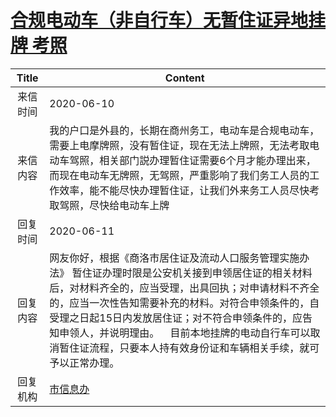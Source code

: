 # <a href="http://www.shangluo.gov.cn/zmhd/ldxxxx.jsp?urltype=leadermail.LeaderMailContentUrl&wbtreeid=1112&leadermailid=6013">合规电动车（非自行车）无暂住证异地挂牌 考照</a>
| Title |                                                                                                Content                                                                                                 |
|:-----:|--------------------------------------------------------------------------------------------------------------------------------------------------------------------------------------------------------|
| 来信时间  | 2020-06-10                                                                                                                                                                                             |
| 来信内容  | 我的户口是外县的，长期在商州务工，电动车是合规电动车，需要上电摩牌照，没有暂住证，现在无法上牌照，无法考取电动车驾照，相关部门説办理暂住证需要6个月才能办理出来，而现在电动车无牌照，无驾照，严重影响了我们务工人员的工作效率，能不能尽快办理暂住证，让我们外来务工人员尽快考取驾照，尽快给电动车上牌                                                    |
| 回复时间  | 2020-06-11                                                                                                                                                                                             |
| 回复内容  | 网友你好，根据《商洛市居住证及流动人口服务管理实施办法》 暂住证办理时限是公安机关接到申领居住证的相关材料后，对材料齐全的，应当受理，出具回执；对申请材料不齐全的，应当一次性告知需要补充的材料。对符合申领条件的，自受理之日起15日内发放居住证；对不符合申领条件的，应告知申领人，并说明理由。    目前本地挂牌的电动自行车可以取消暂住证流程，只要本人持有效身份证和车辆相关手续，就可予以正常办理。 |
| 回复机构  | <a href="../../category/agencies/市信息办.md">市信息办</a>                                                                                                                                                     |
